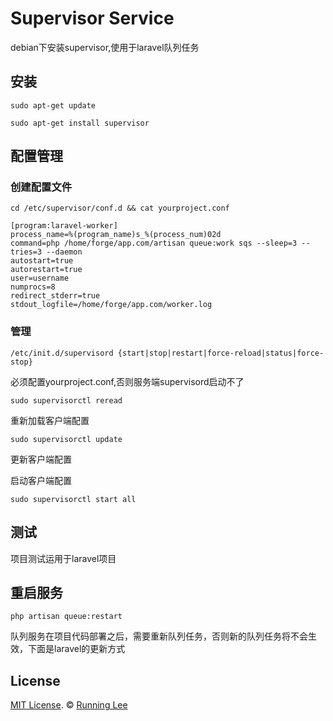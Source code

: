 # Supervisor Service

debian下安装supervisor,使用于laravel队列任务

## 安装

`sudo apt-get update`

`sudo apt-get install supervisor`

##  配置管理

### 创建配置文件

`cd /etc/supervisor/conf.d && cat yourproject.conf`


```nginx
[program:laravel-worker]
process_name=%(program_name)s_%(process_num)02d
command=php /home/forge/app.com/artisan queue:work sqs --sleep=3 --tries=3 --daemon
autostart=true
autorestart=true
user=username
numprocs=8
redirect_stderr=true
stdout_logfile=/home/forge/app.com/worker.log

```

### 管理

`/etc/init.d/supervisord {start|stop|restart|force-reload|status|force-stop} `  

必须配置yourproject.conf,否则服务端supervisord启动不了

`sudo supervisorctl reread`

重新加载客户端配置     

`sudo supervisorctl update`

更新客户端配置


启动客户端配置

`sudo supervisorctl start all`


## 测试

项目测试运用于laravel项目


## 重启服务

`php artisan queue:restart`

队列服务在项目代码部署之后，需要重新队列任务，否则新的队列任务将不会生效，下面是laravel的更新方式


## License

[MIT License](https://opensource.org/licenses/mit-license.html). ©  [Running Lee](mailto:lihui870920@gmail.com)
